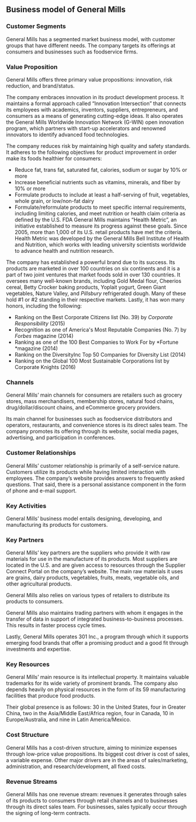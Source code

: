 Business model of General Mills
-------------------------------

 ### Customer Segments

 General Mills has a segmented market business model, with customer groups that have different needs. The company targets its offerings at consumers and businesses such as foodservice firms.

 ### Value Proposition

 General Mills offers three primary value propositions: innovation, risk reduction, and brand/status.

 The company embraces innovation in its product development process. It maintains a formal approach called “Innovation Intersection” that connects its employees with academics, inventors, suppliers, entrepreneurs, and consumers as a means of generating cutting-edge ideas. It also operates the General Mills Worldwide Innovation Network (G-WIN) open innovation program, which partners with start-up accelerators and renowned innovators to identify advanced food technologies.

 The company reduces risk by maintaining high quality and safety standards. It adheres to the following objectives for product improvement in order make its foods healthier for consumers:

  * Reduce fat, trans fat, saturated fat, calories, sodium or sugar by 10% or more
 * Increase beneficial nutrients such as vitamins, minerals, and fiber by 10% or more
 * Formulate products to include at least a half-serving of fruit, vegetables, whole grain, or low/non-fat dairy
 * Formulate/reformulate products to meet specific internal requirements, including limiting calories, and meet nutrition or health claim criteria as defined by the U.S. FDA
  General Mills maintains “Health Metric”, an initiative established to measure its progress against these goals. Since 2005, more than 1,000 of its U.S. retail products have met the criteria. Health Metric was developed by the General Mills Bell Institute of Health and Nutrition, which works with leading university scientists worldwide to advance health and nutrition research.

 The company has established a powerful brand due to its success. Its products are marketed in over 100 countries on six continents and it is a part of two joint ventures that market foods sold in over 130 countries. It oversees many well-known brands, including Gold Medal flour, Cheerios cereal, Betty Crocker baking products, Yoplait yogurt, Green Giant vegetables, Nature Valley, and *Pillsbury* refrigerated dough. Many of these hold #1 or #2 standing in their respective markets. Lastly, it has won many honors, including the following:

  * Ranking on the Best Corporate Citizens list (No. 39) by *Corporate Responsibility* (2015)
 * Recognition as one of America's Most Reputable Companies (No. 7) by *Forbes* magazine (2014)
 * Ranking as one of the 100 Best Companies to Work For by *Fortune *magazine (2014)
 * Ranking on the DiversityInc Top 50 Companies for Diversity List (2014)
 * Ranking on the Global 100 Most Sustainable Corporations list by Corporate Knights (2016)
  ### Channels

 General Mills’ main channels for consumers are retailers such as grocery stores, mass merchandisers, membership stores, natural food chains, drug/dollar/discount chains, and eCommerce grocery providers.

 Its main channel for businesses such as foodservice distributors and operators, restaurants, and convenience stores is its direct sales team. The company promotes its offering through its website, social media pages, advertising, and participation in conferences.

 ### Customer Relationships

 General Mills’ customer relationship is primarily of a self-service nature. Customers utilize its products while having limited interaction with employees. The company’s website provides answers to frequently asked questions. That said, there is a personal assistance component in the form of phone and e-mail support.

 ### Key Activities

 General Mills’ business model entails designing, developing, and manufacturing its products for customers.

 ### Key Partners

 General Mills’ key partners are the suppliers who provide it with raw materials for use in the manufacture of its products. Most suppliers are located in the U.S. and are given access to resources through the Supplier Connect Portal on the company’s website. The main raw materials it uses are grains, dairy products, vegetables, fruits, meats, vegetable oils, and other agricultural products.

 General Mills also relies on various types of retailers to distribute its products to consumers.

 General Mills also maintains trading partners with whom it engages in the transfer of data in support of integrated business-to-business processes. This results in faster process cycle times.

 Lastly, General Mills operates 301 Inc., a program through which it supports emerging food brands that offer a promising product and a good fit through investments and expertise.

 ### Key Resources

 General Mills’ main resource is its intellectual property. It maintains valuable trademarks for its wide variety of prominent brands. The company also depends heavily on physical resources in the form of its 59 manufacturing facilities that produce food products.

 Their global presence is as follows: 30 in the United States, four in Greater China, two in the Asia/Middle East/Africa region, four in Canada, 10 in Europe/Australia, and nine in Latin America/Mexico.

 ### Cost Structure

 General Mills has a cost-driven structure, aiming to minimize expenses through low-price value propositions. Its biggest cost driver is cost of sales, a variable expense. Other major drivers are in the areas of sales/marketing, administration, and research/development, all fixed costs.

 ### Revenue Streams

 General Mills has one revenue stream: revenues it generates through sales of its products to consumers through retail channels and to businesses through its direct sales team. For businesses, sales typically occur through the signing of long-term contracts.